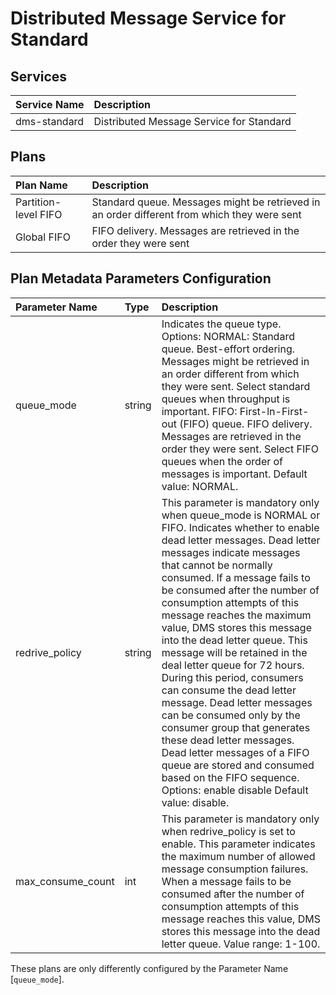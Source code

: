 # Distributed Message Service for Standard

## Services

| Service Name                   | Description
|:-------------------------------|:-----------
| dms-standard                   | Distributed Message Service for Standard

## Plans

| Plan Name                      | Description
|:-------------------------------|:-----------
| Partition-level FIFO           | Standard queue. Messages might be retrieved in an order different from which they were sent
| Global FIFO                    | FIFO delivery. Messages are retrieved in the order they were sent

## Plan Metadata Parameters Configuration

| Parameter Name         | Type       | Description
|:-----------------------|:-----------|:-----------
| queue_mode             | string     | Indicates the queue type. Options: NORMAL: Standard queue. Best-effort ordering. Messages might be retrieved in an order different from which they were sent. Select standard queues when throughput is important. FIFO: First-ln-First-out (FIFO) queue. FIFO delivery. Messages are retrieved in the order they were sent. Select FIFO queues when the order of messages is important. Default value: NORMAL.
| redrive_policy         | string     | This parameter is mandatory only when queue_mode is NORMAL or FIFO. Indicates whether to enable dead letter messages. Dead letter messages indicate messages that cannot be normally consumed. If a message fails to be consumed after the number of consumption attempts of this message reaches the maximum value, DMS stores this message into the dead letter queue. This message will be retained in the deal letter queue for 72 hours. During this period, consumers can consume the dead letter message. Dead letter messages can be consumed only by the consumer group that generates these dead letter messages. Dead letter messages of a FIFO queue are stored and consumed based on the FIFO sequence. Options: enable disable Default value: disable.
| max_consume_count      | int        | This parameter is mandatory only when redrive_policy is set to enable. This parameter indicates the maximum number of allowed message consumption failures. When a message fails to be consumed after the number of consumption attempts of this message reaches this value, DMS stores this message into the dead letter queue. Value range: 1-100.

These plans are only differently configured by the Parameter Name [```queue_mode```].
